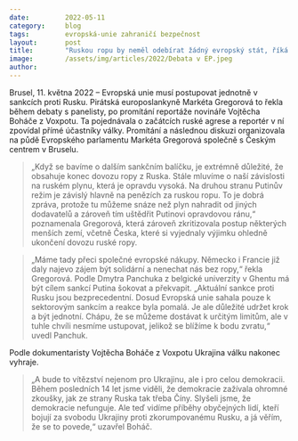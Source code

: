 ```yaml
---
date:         2022-05-11
category:     blog
tags:         evropská-unie zahraničí bezpečnost
layout:       post
title:        "Ruskou ropu by neměl odebírat žádný evropský stát, říká europoslankyně Gregorová"
image:        /assets/img/articles/2022/Debata v EP.jpeg
author:       
---
```


Brusel, 11. května 2022 – Evropská unie musí postupovat jednotně v sankcích proti Rusku. Pirátská europoslankyně Markéta Gregorová to řekla během debaty s panelisty, po promítání reportáže novináře Vojtěcha Boháče z Voxpotu. Ta pojednávala o začátcích ruské agrese a reportér v ní zpovídal přímé účastníky války. Promítání a následnou diskuzi organizovala na půdě Evropského parlamentu Markéta Gregorová společně s Českým centrem v Bruselu.

> „Když se bavíme o dalším sankčním balíčku, je extrémně důležité, že obsahuje konec dovozu ropy z Ruska. Stále mluvíme o naší závislosti na ruském plynu, která je opravdu vysoká. Na druhou stranu Putinův režim je závislý hlavně na penězích za ruskou ropu. To je dobrá zpráva, protože tu můžeme snáze než plyn nahradit od jiných dodavatelů a zároveň tím uštědřit Putinovi opravdovou ránu,“ poznamenala Gregorová, která zároveň zkritizovala postup některých menších zemí, včetně Česka, které si vyjednaly výjimku ohledně ukončení dovozu ruské ropy.

> „Máme tady přeci společné evropské nákupy. Německo i Francie již daly najevo zájem být solidární a nenechat nás bez ropy,“ řekla Gregorová. Podle Dmytra Panchuka z belgické univerzity v Ghentu má být cílem sankcí Putina šokovat a překvapit. „Aktuální sankce proti Rusku jsou bezprecedentní. Dosud Evropská unie sahala pouze k sektorovým sankcím a reakce byla pomalá. Je ale důležité udržet krok a být jednotní. Chápu, že se můžeme dostávat k určitým limitům, ale v tuhle chvíli nesmíme ustupovat, jelikož se blížíme k bodu zvratu,“ uvedl Panchuk.

Podle dokumentaristy Vojtěcha Boháče z Voxpotu Ukrajina válku nakonec vyhraje. 

> „A bude to vítězství nejenom pro Ukrajinu, ale i pro celou demokracii. Během posledních 14 let jsme viděli, že demokracie zažívala ohromné zkoušky, jak ze strany Ruska tak třeba Číny. Slyšeli jsme, že demokracie nefunguje. Ale teď vidíme příběhy obyčejných lidí, kteří bojují za svobodu Ukrajiny proti zkorumpovanému Rusku, a já věřím, že se to povede,“ uzavřel Boháč. 
